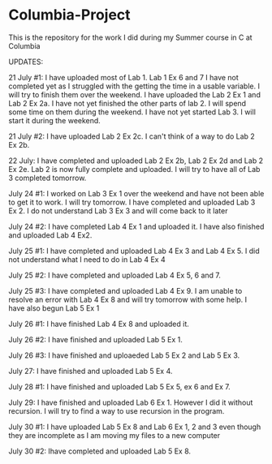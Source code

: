 
# Columbia-Project

This is the repository for the work I did during my Summer course in C at Columbia

UPDATES:

21 July #1: I have uploaded most of Lab 1. Lab 1 Ex 6 and 7 I have not completed yet as I struggled with the getting the time in a   usable variable. I will try to finish them over the weekend.
I have uploaded the Lab 2 Ex 1 and Lab 2 Ex 2a. I have not yet finished the other parts of lab 2. I will spend some time on them during the weekend.
I have not yet started Lab 3. I will start it during the weekend.

21 July #2: I have uploaded Lab 2 Ex 2c. I can't think of a way to do Lab 2 Ex 2b.

22 July: I have completed and uploaded Lab 2 Ex 2b, Lab 2 Ex 2d and Lab 2 Ex 2e. Lab 2 is now fully complete and uploaded. I will try to have all of Lab 3 completed tomorrow.

July 24 #1: I worked on Lab 3 Ex 1 over the weekend and have not been able to get it to work. I will try tomorrow. I have completed and uploaded Lab 3 Ex 2. I do not understand Lab 3 Ex 3 and will come back to it later

July 24 #2: I have completed Lab 4 Ex 1 and uploaded it. I have also finished and uploaded Lab 4 Ex2.

July 25 #1: I have completed and uploaded Lab 4 Ex 3 and Lab 4 Ex 5. I did not understand what I need to do in Lab 4 Ex 4

July 25 #2: I have completed and uploaded Lab 4 Ex 5, 6 and 7.

July 25 #3: I have completed and uploaded Lab 4 Ex 9. I am unable to resolve an error with Lab 4 Ex 8 and will try tomorrow with some help. I have also begun Lab 5 Ex 1

July 26 #1: I have finished Lab 4 Ex 8 and uploaded it.

July 26 #2: I have finished and uploaded Lab 5 Ex 1.

July 26 #3: I have finished and uploaeded Lab 5 Ex 2 and Lab 5 Ex 3.

July 27: I have finished and uploaded Lab 5 Ex 4.

July 28 #1: I have finished and uploaded Lab 5 Ex 5, ex 6 and Ex 7.

July 29: I have finished and uploaded Lab 6 Ex 1. However I did it without recursion. I will try to find a way to use recursion in the program.

July 30 #1: I have uploaded Lab 5 Ex 8 and Lab 6 Ex 1, 2 and 3 even though they are incomplete as I am moving my files to a new computer

July 30 #2: Ihave completed and uploaded Lab 5 Ex 8.
